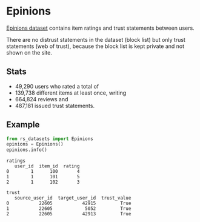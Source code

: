 # Epinions

[Epinions dataset](http://www.trustlet.org/downloaded_epinions.html) 
contains item ratings and trust statements between users.

There are no distrust statements in the dataset (block list)
but only trust statements (web of trust),
because the block list is kept private and not shown on the site.

## Stats

- 49,290 users who rated a total of
- 139,738 different items at least once, writing
- 664,824 reviews and
- 487,181 issued trust statements.

## Example

```python
from rs_datasets import Epinions
epinions = Epinions()
epinions.info()
```
```text
ratings
   user_id  item_id  rating
0        1      100       4
1        1      101       5
2        1      102       3

trust
   source_user_id  target_user_id  trust_value
0           22605           42915         True
1           22605            5052         True
2           22605           42913         True
```

